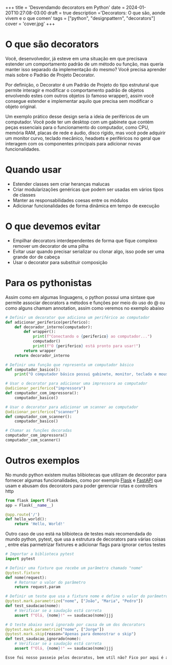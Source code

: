 +++
title = 'Desvendamdo decorators em Python'
date = 2024-01-20T10:27:08-03:00
draft = true
description ='Decorators: O que são, aonde vivem e o que comen'
tags = ["python", "designpattern", "decorators"]
cover = 'cover.jpg'
+++
# O que são decorators

Você, desenvolvedor, já esteve em uma situação em que precisava estender um comportamento padrão de um método ou função, mas queria manter isso separado da implementação do mesmo? Você precisa aprender mais sobre o Padrão de Projeto Decorator.

Por definição, o Decorator é um Padrão de Projeto do tipo estrutural que permite interagir e modificar o comportamento padrão de objetos envolvendo estes com outros objetos (o famoso wrapper), assim você consegue estender e implementar aquilo que precisa sem modificar o objeto original.

Um exemplo prático desse design seria a ideia de periféricos de um computador. Você pode ter um desktop com um gabinete que contém peças essenciais para o funcionamento do computador, como CPU, memória RAM, placas de rede e áudio, disco rígido, mas você pode adquirir um monitor curvo, teclado mecânico, headsets e periféricos no geral que interagem com os componentes principais para adicionar novas funcionalidades.


# Quando usar
- Estender classes sem criar heranças malucas
- Criar modularizações genéricas que podem ser usadas em vários tipos de classes
- Manter as responsabilidades coesas entre os módulos
- Adicionar funcionalidades de forma dinâmica em tempo de execução


# O que devemos evitar
- Empilhar decorators interdependentes de forma que fique complexo remover um decorator de uma pilha
- Evitar usar quando precisar serializar ou clonar algo, isso pode ser uma grande dor de cabeça
- Usar o decorator para substituir composição


# Para os pythonistas
Assim como em algumas linguagens, o python possui uma sintaxe que permite associar decorators a métodos e funções por meio do uso do @ ou como alguns chamam annotation, assim como veremos no exemplo abaixo



```python
# Definir um decorator que adiciona um periférico ao computador
def adicionar_periferico(periferico):
    def decorador_interno(computador):
        def wrapper():
            print(f"Conectando o {periferico} ao computador...")
            computador()
            print(f"O {periferico} está pronto para usar!")
        return wrapper
    return decorador_interno

# Definir uma função que representa um computador básico
def computador_basico():
    print("O computador básico possui gabinete, monitor, teclado e mouse.")

# Usar o decorator para adicionar uma impressora ao computador
@adicionar_periferico("impressora")
def computador_com_impressora():
    computador_basico()

# Usar o decorator para adicionar um scanner ao computador
@adicionar_periferico("scanner")
def computador_com_scanner():
    computador_basico()

# Chamar as funções decoradas
computador_com_impressora()
computador_com_scanner()

```
# Outros exemplos

No mundo python existem muitas blibiotecas que utilizam de decorator para fornecer algumas funcionalidades, como por exemplo [Flask](https://flask.palletsprojects.com "Link para Flask") e [FastAPI](https://fastapi.tiangolo.com "Link para FastAPI") que usam e abusam dos decorators para poder gerenciar rotas e controllers http

```python
from flask import Flask
app = Flask(__name__)

@app.route('/')
def hello_world():
    return 'Hello, World!'
```
Outro caso de uso está na blibioteca de testes mais recomendada do mundo python, pytest, que usa a estrutura de decorators para várias coisas , entre elas parmetrizar fixtrures e adicionar flags para ignorar certos testes

```python
# Importar a biblioteca pytest
import pytest

# Definir uma fixture que recebe um parâmetro chamado "nome"
@pytest.fixture
def nome(request):
    # Retornar o valor do parâmetro
    return request.param

# Definir um teste que usa a fixture nome e define o valor do parâmetro
@pytest.mark.parametrize("nome", ["João", "Maria", "Pedro"])
def test_saudacao(nome):
    # Verificar se a saudação está correta
    assert f"Olá, {nome}!" == saudacao(nome)jjj

# O teste abaixo será ignorado por causa de um dos decorators
@pytest.mark.parametrize("nome", ["Jorge"])
@pytest.mark.skip(reason="Apenas para demonstrar o skip")
def test_saudacao_ignorado(nome):
    # Verificar se a saudação está correta
    assert f"Olá, {nome}!" == saudacao(nome)jjj

Esse foi nosso passeio pelos decoratos, bem utíl não? Fico por aqui é até a próxima

